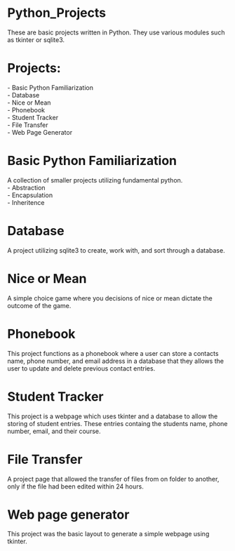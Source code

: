 # Python_Projects

These are basic projects written in Python. They use various modules such as tkinter or sqlite3.

<h1>Projects:</h1>
- Basic Python Familiarization<br>
- Database<br>
- Nice or Mean<br>
- Phonebook<br>
- Student Tracker<br>
- File Transfer<br>
- Web Page Generator<br>

<h1>Basic Python Familiarization</h1>
A collection of smaller projects utilizing fundamental python.<br>
- Abstraction<br>
- Encapsulation<br>
- Inheritence<br>
<h1>Database</h1>
A project utilizing sqlite3 to create, work with, and sort through a database.
<h1>Nice or Mean</h1>
A simple choice game where you decisions of nice or mean dictate the outcome of the game.
<h1>Phonebook</h1>
This project functions as a phonebook where a user can store a contacts name, phone number, and email address in a database that they allows the user to update and delete previous contact entries.
<h1>Student Tracker</h1>
This project is a webpage which uses tkinter and a database to allow the storing of student entries. These entries containg the students name, phone number, email, and their course.
<h1>File Transfer</h1>
A project page that allowed the transfer of files from on folder to another, only if the file had been edited within 24 hours.
<h1>Web page generator</h1>
This project was the basic layout to generate a simple webpage using tkinter.

